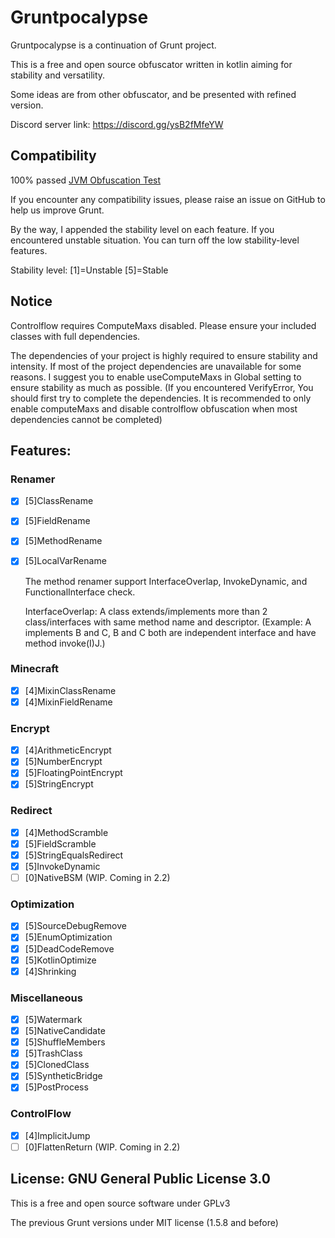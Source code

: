 # Gruntpocalypse

Gruntpocalypse is a continuation of Grunt project.

This is a free and open source obfuscator written in kotlin aiming for stability and versatility.

Some ideas are from other obfuscator, and be presented with refined version.

Discord server link: https://discord.gg/ysB2fMfeYW

## Compatibility

100% passed [JVM Obfuscation Test](https://github.com/sim0n/jvm-obfuscation-tester)

If you encounter any compatibility issues, please raise an issue on GitHub to help us improve Grunt.

By the way, I appended the stability level on each feature. If you encountered unstable situation. You can turn off the
low stability-level features.

Stability level: [1]=Unstable [5]=Stable

## Notice

Controlflow requires ComputeMaxs disabled. Please ensure your included classes with full dependencies.

The dependencies of your project is highly required to ensure stability and intensity. If most of the project dependencies are unavailable for some reasons. I suggest you to enable useComputeMaxs in Global setting to ensure stability as much as possible. (If you encountered VerifyError, You should first try to complete the dependencies. It is recommended to only enable computeMaxs and disable controlflow obfuscation when most dependencies cannot be completed)

## Features:

### Renamer

* [X] [5]ClassRename
* [X] [5]FieldRename
* [X] [5]MethodRename
* [X] [5]LocalVarRename

  The method renamer support InterfaceOverlap, InvokeDynamic, and FunctionalInterface check.

  InterfaceOverlap: A class extends/implements more than 2 class/interfaces with same method name and descriptor. (Example: A implements B and C, B and C both are independent interface and have method invoke(I)J.)

### Minecraft

* [X] [4]MixinClassRename
* [X] [4]MixinFieldRename

### Encrypt

* [X] [4]ArithmeticEncrypt
* [X] [5]NumberEncrypt
* [X] [5]FloatingPointEncrypt
* [X] [5]StringEncrypt

### Redirect

* [X] [4]MethodScramble
* [X] [5]FieldScramble
* [X] [5]StringEqualsRedirect
* [X] [5]InvokeDynamic
* [ ] [0]NativeBSM (WIP. Coming in 2.2) 

### Optimization

* [X] [5]SourceDebugRemove
* [X] [5]EnumOptimization
* [X] [5]DeadCodeRemove
* [X] [5]KotlinOptimize
* [X] [4]Shrinking

### Miscellaneous

* [X] [5]Watermark
* [X] [5]NativeCandidate
* [X] [5]ShuffleMembers
* [X] [5]TrashClass
* [X] [5]ClonedClass
* [X] [5]SyntheticBridge
* [X] [5]PostProcess

### ControlFlow

* [X] [4]ImplicitJump
* [ ] [0]FlattenReturn (WIP. Coming in 2.2) 

## License: GNU General Public License 3.0

This is a free and open source software under GPLv3

The previous Grunt versions under MIT license (1.5.8 and before)
